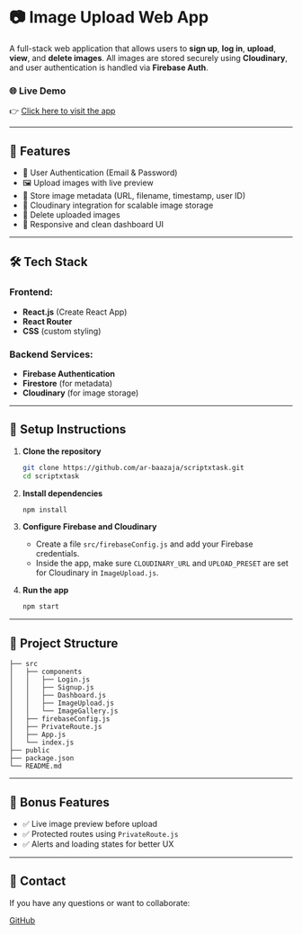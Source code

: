 # 📷 Image Upload Web App

A full-stack web application that allows users to **sign up**, **log in**, **upload**, **view**, and **delete images**. All images are stored securely using **Cloudinary**, and user authentication is handled via **Firebase Auth**.

### 🌐 Live Demo

👉 [Click here to visit the app](https://image-uploads-zeta.vercel.app)

---

## 🚀 Features

- 🔐 User Authentication (Email & Password)
- 🖼 Upload images with live preview
- 🧾 Store image metadata (URL, filename, timestamp, user ID)
- 📂 Cloudinary integration for scalable image storage
- 🧹 Delete uploaded images
- 🎨 Responsive and clean dashboard UI

---

## 🛠 Tech Stack

### Frontend:

- **React.js** (Create React App)
- **React Router**
- **CSS** (custom styling)

### Backend Services:

- **Firebase Authentication**
- **Firestore** (for metadata)
- **Cloudinary** (for image storage)

---

## 🧰 Setup Instructions

1. **Clone the repository**

   ```bash
   git clone https://github.com/ar-baazaja/scriptxtask.git
   cd scriptxtask
   ```

2. **Install dependencies**

   ```bash
   npm install
   ```

3. **Configure Firebase and Cloudinary**

   - Create a file `src/firebaseConfig.js` and add your Firebase credentials.
   - Inside the app, make sure `CLOUDINARY_URL` and `UPLOAD_PRESET` are set for Cloudinary in `ImageUpload.js`.

4. **Run the app**
   ```bash
   npm start
   ```

---

## 📁 Project Structure

```
├── src
│   ├── components
│   │   ├── Login.js
│   │   ├── Signup.js
│   │   ├── Dashboard.js
│   │   ├── ImageUpload.js
│   │   └── ImageGallery.js
│   ├── firebaseConfig.js
│   ├── PrivateRoute.js
│   ├── App.js
│   └── index.js
├── public
├── package.json
└── README.md
```

---

## 🌟 Bonus Features

- ✅ Live image preview before upload
- ✅ Protected routes using `PrivateRoute.js`
- ✅ Alerts and loading states for better UX

---

## 📧 Contact

If you have any questions or want to collaborate:

[GitHub](https://github.com/ar-baazaja)

